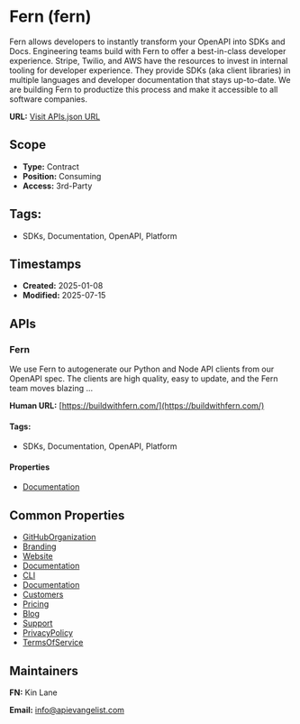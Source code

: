 # Fern (fern)
Fern allows developers to instantly transform your OpenAPI into SDKs and Docs. Engineering teams build with Fern to offer a best-in-class developer experience. Stripe, Twilio, and AWS have the resources to invest in internal tooling for developer experience. They provide SDKs (aka client libraries) in multiple languages and developer documentation that stays up-to-date. We are building Fern to productize this process and make it accessible to all software companies.

**URL:** [Visit APIs.json URL](https://raw.githubusercontent.com/api-evangelist/fern/refs/heads/main/apis.yml)

## Scope

- **Type:** Contract 
- **Position:** Consuming 
- **Access:** 3rd-Party 

## Tags:

 - SDKs, Documentation, OpenAPI, Platform

## Timestamps

- **Created:** 2025-01-08 
- **Modified:** 2025-07-15 

## APIs

### Fern
We use Fern to autogenerate our Python and Node API clients from our OpenAPI spec. The clients are high quality, easy to update, and the Fern team moves blazing ...

**Human URL:** [https://buildwithfern.com/](https://buildwithfern.com/)


#### Tags:

 - SDKs, Documentation, OpenAPI, Platform

#### Properties

- [Documentation](https://buildwithfern.com/)

## Common Properties

- [GitHubOrganization](https://github.com/fern-api)
- [Branding](https://brandfetch.com/buildwithfern.com)
- [Website](https://buildwithfern.com/)
- [Documentation](https://buildwithfern.com/learn)
- [CLI](https://buildwithfern.com/learn/cli-reference/overview)
- [Documentation](https://buildwithfern.com/learn/api-reference/overview)
- [Customers](https://www.buildwithfern.com/showcase)
- [Pricing](https://www.buildwithfern.com/pricing)
- [Blog](https://www.buildwithfern.com/blog)
- [Support](https://buildwithfern.com/learn#get-support)
- [PrivacyPolicy](https://www.buildwithfern.com/privacy-policy)
- [TermsOfService](https://www.buildwithfern.com/terms-of-service)

## Maintainers

**FN:** Kin Lane

**Email:** info@apievangelist.com

